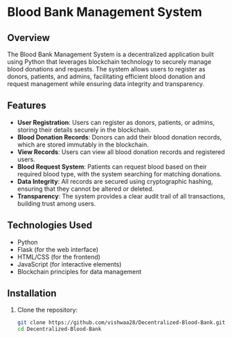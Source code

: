 # Blood Bank Management System

## Overview
The Blood Bank Management System is a decentralized application built using Python that leverages blockchain technology to securely manage blood donations and requests. The system allows users to register as donors, patients, and admins, facilitating efficient blood donation and request management while ensuring data integrity and transparency.

## Features
- **User Registration**: Users can register as donors, patients, or admins, storing their details securely in the blockchain.
- **Blood Donation Records**: Donors can add their blood donation records, which are stored immutably in the blockchain.
- **View Records**: Users can view all blood donation records and registered users.
- **Blood Request System**: Patients can request blood based on their required blood type, with the system searching for matching donations.
- **Data Integrity**: All records are secured using cryptographic hashing, ensuring that they cannot be altered or deleted.
- **Transparency**: The system provides a clear audit trail of all transactions, building trust among users.

## Technologies Used
- Python
- Flask (for the web interface)
- HTML/CSS (for the frontend)
- JavaScript (for interactive elements)
- Blockchain principles for data management

## Installation
1. Clone the repository:
   ```bash
   git clone https://github.com/vishwaa28/Decentralized-Blood-Bank.git
   cd Decentralized-Blood-Bank
